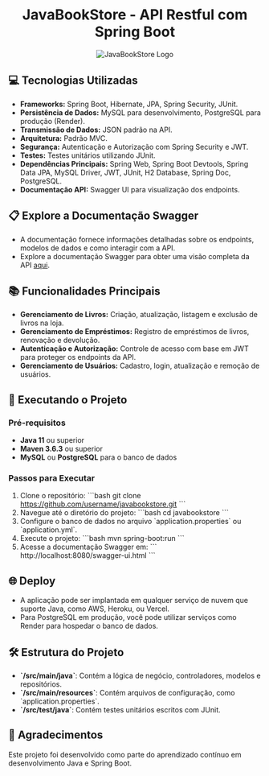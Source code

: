 
<div align="center">
  
# JavaBookStore - API Restful com Spring Boot

</div>

<div align="center">
    <img src="https://i.imgur.com/w8tTOuT.png" title="JavaBookStore Logo" />
</div>

## 💻 Tecnologias Utilizadas

- **Frameworks:** Spring Boot, Hibernate, JPA, Spring Security, JUnit.
- **Persistência de Dados:** MySQL para desenvolvimento, PostgreSQL para produção (Render).
- **Transmissão de Dados:** JSON padrão na API.
- **Arquitetura:** Padrão MVC.
- **Segurança:** Autenticação e Autorização com Spring Security e JWT.
- **Testes:** Testes unitários utilizando JUnit.
- **Dependências Principais:** Spring Web, Spring Boot Devtools, Spring Data JPA, MySQL Driver, JWT, JUnit, H2 Database, Spring Doc, PostgreSQL.
- **Documentação API:** Swagger UI para visualização dos endpoints.

## 📋 Explore a Documentação Swagger

- A documentação fornece informações detalhadas sobre os endpoints, modelos de dados e como interagir com a API.
- Explore a documentação Swagger para obter uma visão completa da API [aqui](https://github.com/FelipeAJdev/JavaBookstore/).

## 📚 Funcionalidades Principais

- **Gerenciamento de Livros:** Criação, atualização, listagem e exclusão de livros na loja.
- **Gerenciamento de Empréstimos:** Registro de empréstimos de livros, renovação e devolução.
- **Autenticação e Autorização:** Controle de acesso com base em JWT para proteger os endpoints da API.
- **Gerenciamento de Usuários:** Cadastro, login, atualização e remoção de usuários.

## 🚀 Executando o Projeto

### Pré-requisitos

- **Java 11** ou superior
- **Maven 3.6.3** ou superior
- **MySQL** ou **PostgreSQL** para o banco de dados

### Passos para Executar

1. Clone o repositório:
   \`\`\`bash
   git clone https://github.com/username/javabookstore.git
   \`\`\`
2. Navegue até o diretório do projeto:
   \`\`\`bash
   cd javabookstore
   \`\`\`
3. Configure o banco de dados no arquivo \`application.properties\` ou \`application.yml\`.
4. Execute o projeto:
   \`\`\`bash
   mvn spring-boot:run
   \`\`\`
5. Acesse a documentação Swagger em:
   \`\`\`
   http://localhost:8080/swagger-ui.html
   \`\`\`

## 🌐 Deploy

- A aplicação pode ser implantada em qualquer serviço de nuvem que suporte Java, como AWS, Heroku, ou Vercel.
- Para PostgreSQL em produção, você pode utilizar serviços como Render para hospedar o banco de dados.

## 🛠 Estrutura do Projeto

- **\`/src/main/java\`**: Contém a lógica de negócio, controladores, modelos e repositórios.
- **\`/src/main/resources\`**: Contém arquivos de configuração, como \`application.properties\`.
- **\`/src/test/java\`**: Contém testes unitários escritos com JUnit.

## 🤝 Agradecimentos

Este projeto foi desenvolvido como parte do aprendizado contínuo em desenvolvimento Java e Spring Boot.
